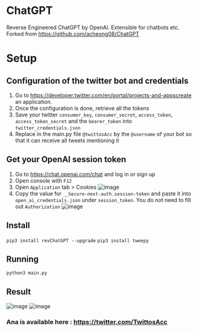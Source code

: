 # ChatGPT
Reverse Engineered ChatGPT by OpenAI. Extensible for chatbots etc. Forked from https://github.com/acheong08/ChatGPT

# Setup

## Configuration of the twitter bot and credentials

1. Go to https://developer.twitter.com/en/portal/projects-and-appscreate an application.
2. Once the configuration is done, retrieve all the tokens
3. Save your twitter `consumer_key`, `consumer_secret`, `access_token`, `access_token_secret` and the `bearer_token` into `twitter_credentials.json`
4. Replace in the main.py file `@twittosAcc` by the `@username` of your bot so that it can receive all tweets mentioning it

## Get your OpenAI session token

1. Go to https://chat.openai.com/chat and log in or sign up
2. Open console with `F12`
3. Open `Application` tab > Cookies
![image](https://user-images.githubusercontent.com/36258159/205494773-32ef651a-994d-435a-9f76-a26699935dac.png)
4. Copy the value for `__Secure-next-auth.session-token` and paste it into `open_ai_credentials.json` under `session_token`. You do not need to fill out `Authorization`
![image](https://user-images.githubusercontent.com/36258159/205495076-664a8113-eda5-4d1e-84d3-6fad3614cfd8.png)

## Install

`pip3 install revChatGPT --upgrade`
`pip3 install tweepy`

## Running

`python3 main.py`

## Result

![image]()
![image]()

### Ana is available here : https://twitter.com/TwittosAcc